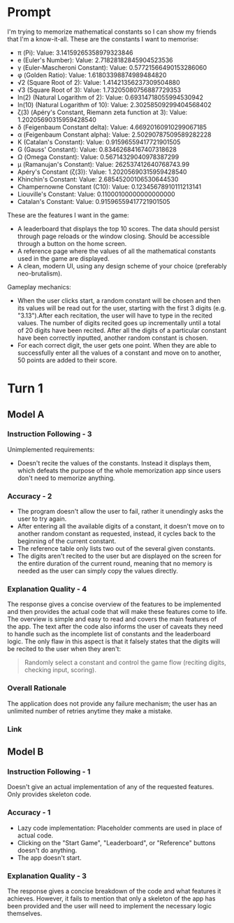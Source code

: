 # Prompt
I'm trying to memorize mathematical constants so I can show my friends that I'm a know-it-all. These are the constants I want to memorise:
- π (Pi): Value: 3.14159265358979323846
- e (Euler's Number): Value: 2.71828182845904523536
- γ (Euler-Mascheroni Constant): Value: 0.57721566490153286060
- φ (Golden Ratio): Value: 1.61803398874989484820
- √2 (Square Root of 2): Value: 1.41421356237309504880
- √3 (Square Root of 3): Value: 1.73205080756887729353
- ln(2) (Natural Logarithm of 2): Value: 0.69314718055994530942
- ln(10) (Natural Logarithm of 10): Value: 2.30258509299404568402
- ζ(3) (Apéry's Constant, Riemann zeta function at 3): Value: 1.20205690315959428540
- δ (Feigenbaum Constant delta): Value: 4.66920160910299067185
- α (Feigenbaum Constant alpha): Value: 2.50290787509589282228
- K (Catalan's Constant): Value: 0.91596559417721901505
- G (Gauss' Constant): Value: 0.83462684167407318628
- Ω (Omega Constant): Value: 0.56714329040978387299
- μ (Ramanujan's Constant): Value: 262537412640768743.99
- Apéry's Constant (ζ(3)): Value: 1.20205690315959428540
- Khinchin's Constant: Value: 2.68545200106530644530
- Champernowne Constant (C10): Value: 0.12345678910111213141
- Liouville's Constant: Value: 0.11000100000000000000
- Catalan's Constant: Value: 0.91596559417721901505

These are the features I want in the game:
- A leaderboard that displays the top 10 scores. The data should persist through page reloads or the window closing. Should be accessible through a button on the home screen.
- A reference page where the values of all the mathematical constants used in the game are displayed.
- A clean, modern UI, using any design scheme of your choice (preferably neo-brutalism).

Gameplay mechanics:
- When the user clicks start, a random constant will be chosen and then its values will be read out for the user, starting with the first 3 digits (e.g. "3.13").After each recitation, the user will have to type in the recited values. The number of digits recited goes up incrementally until a total of 20 digits have been recited. After all the digits of a particular constant have been correctly inputted, another random constant is chosen.
- For each correct digit, the user gets one point. When they are able to successfully enter all the values of a constant and move on to another, 50 points are added to their score.

# Turn 1
## Model A
### Instruction Following - 3
Unimplemented requirements:
- Doesn't recite the values of the constants. Instead it displays them, which defeats the purpose of the whole memorization app since users don't need to memorize anything.

### Accuracy - 2
- The program doesn't allow the user to fail, rather it unendingly asks the user to try again.
- After entering all the available digits of a constant, it doesn't move on to another random constant as requested, instead, it cycles back to the beginning of the current constant.
- The reference table only lists two out of the several given constants.
- The digits aren't recited to the user but are displayed on the screen for the entire duration of the current round, meaning that no memory is needed as the user can simply copy the values directly.

### Explanation Quality - 4
The response gives a concise overview of the features to be implemented and then provides the actual code that will make these features come to life. The overview is simple and easy to read and covers the main features of the app. The text after the code also informs the user of caveats they need to handle such as the incomplete list of constants and the leaderboard logic. The only flaw in this aspect is that it falsely states that the digits will be recited to the user when they aren't:
> Randomly select a constant and control the game flow (reciting digits, checking input, scoring).

### Overall Rationale
The application does not provide any failure mechanism; the user has an unlimited number of retries anytime they make a mistake.

### Link
[](https://stackblitz.com/~/github.com/praise-d-turing/xAI-javascript-rlhf?file=tasks/task-27291--math-constants-memorization/turn1/model_a.html)

## Model B
### Instruction Following - 1
Doesn't give an actual implementation of any of the requested features. Only provides skeleton code.

### Accuracy - 1
- Lazy code implementation: Placeholder comments are used in place of actual code.
- Clicking on the "Start Game", "Leaderboard", or "Reference" buttons doesn't do anything.
- The app doesn't start.

### Explanation Quality - 3
The response gives a concise breakdown of the code and what features it achieves. However, it fails to mention that only a skeleton of the app has been provided and the user will need to implement the necessary logic themselves.

### 

